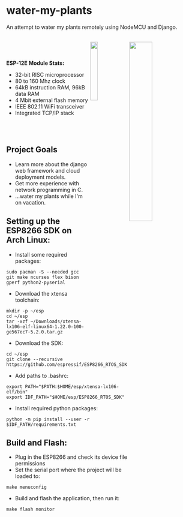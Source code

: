 # water-my-plants
An attempt to water my plants remotely using NodeMCU and Django.

<br>
<img align="right" src="https://i.imgur.com/wbkhrl5.png" width="35%" height="35%">
<img align="right" src="http://clipart-library.com/images_k/plant-transparent-background/plant-transparent-background-7.png" width="20%" height="20%">
<br><br>

**ESP-12E Module Stats:**
- 32-bit RISC microprocessor
- 80 to 160 Mhz clock
- 64kB instruction RAM, 96kB data RAM
- 4 Mbit external flash memory
- IEEE 802.11 WiFi transceiver
- Integrated TCP/IP stack

<br><br>

## Project Goals
- Learn more about the django web framework and cloud deployment models.
- Get more experience with network programming in C.
- ...water my plants while I'm on vacation.

## Setting up the ESP8266 SDK on Arch Linux:
- Install some required packages:
```
sudo pacman -S --needed gcc git make ncurses flex bison gperf python2-pyserial
```
- Download the xtensa toolchain:
```
mkdir -p ~/esp
cd ~/esp
tar -xzf ~/Downloads/xtensa-lx106-elf-linux64-1.22.0-100-ge567ec7-5.2.0.tar.gz
```
- Download the SDK:
```
cd ~/esp
git clone --recursive https://github.com/espressif/ESP8266_RTOS_SDK.git
```
- Add paths to .bashrc:
```
export PATH="$PATH:$HOME/esp/xtensa-lx106-elf/bin"
export IDF_PATH="$HOME/esp/ESP8266_RTOS_SDK"
```
- Install required python packages:
```
python -m pip install --user -r $IDF_PATH/requirements.txt
```
## Build and Flash:
- Plug in the ESP8266 and check its device file permissions
- Set the serial port where the project will be loaded to:
```
make menuconfig
```
- Build and flash the application, then run it:
```
make flash monitor
```